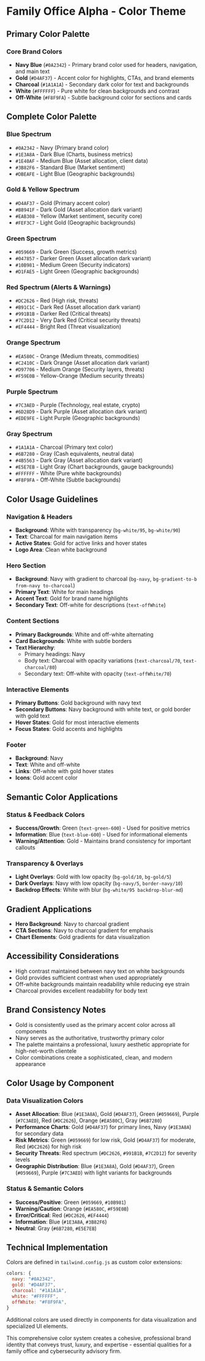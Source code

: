 # Family Office Alpha - Color Theme

## Primary Color Palette

### Core Brand Colors
- **Navy Blue** (`#0A2342`) - Primary brand color used for headers, navigation, and main text
- **Gold** (`#D4AF37`) - Accent color for highlights, CTAs, and brand elements
- **Charcoal** (`#1A1A1A`) - Secondary dark color for text and backgrounds
- **White** (`#FFFFFF`) - Pure white for clean backgrounds and contrast
- **Off-White** (`#F8F9FA`) - Subtle background color for sections and cards

## Complete Color Palette

### Blue Spectrum
- `#0A2342` - Navy (Primary brand color)
- `#1E3A8A` - Dark Blue (Charts, business metrics)
- `#1E40AF` - Medium Blue (Asset allocation, client data)
- `#3B82F6` - Standard Blue (Market sentiment)
- `#DBEAFE` - Light Blue (Geographic backgrounds)

### Gold & Yellow Spectrum
- `#D4AF37` - Gold (Primary accent color)
- `#B8941F` - Dark Gold (Asset allocation dark variant)
- `#EAB308` - Yellow (Market sentiment, security core)
- `#FEF3C7` - Light Gold (Geographic backgrounds)

### Green Spectrum
- `#059669` - Dark Green (Success, growth metrics)
- `#047857` - Darker Green (Asset allocation dark variant)
- `#10B981` - Medium Green (Security indicators)
- `#D1FAE5` - Light Green (Geographic backgrounds)

### Red Spectrum (Alerts & Warnings)
- `#DC2626` - Red (High risk, threats)
- `#B91C1C` - Dark Red (Asset allocation dark variant)
- `#991B1B` - Darker Red (Critical threats)
- `#7C2D12` - Very Dark Red (Critical security threats)
- `#EF4444` - Bright Red (Threat visualization)

### Orange Spectrum
- `#EA580C` - Orange (Medium threats, commodities)
- `#C2410C` - Dark Orange (Asset allocation dark variant)
- `#D97706` - Medium Orange (Security layers, threats)
- `#F59E0B` - Yellow-Orange (Medium security threats)

### Purple Spectrum
- `#7C3AED` - Purple (Technology, real estate, crypto)
- `#6D28D9` - Dark Purple (Asset allocation dark variant)
- `#EDE9FE` - Light Purple (Geographic backgrounds)

### Gray Spectrum
- `#1A1A1A` - Charcoal (Primary text color)
- `#6B7280` - Gray (Cash equivalents, neutral data)
- `#4B5563` - Dark Gray (Asset allocation dark variant)
- `#E5E7EB` - Light Gray (Chart backgrounds, gauge backgrounds)
- `#FFFFFF` - White (Pure white backgrounds)
- `#F8F9FA` - Off-White (Subtle backgrounds)

## Color Usage Guidelines

### Navigation & Headers
- **Background**: White with transparency (`bg-white/95`, `bg-white/90`)
- **Text**: Charcoal for main navigation items
- **Active States**: Gold for active links and hover states
- **Logo Area**: Clean white background

### Hero Section
- **Background**: Navy with gradient to charcoal (`bg-navy`, `bg-gradient-to-b from-navy to-charcoal`)
- **Primary Text**: White for main headings
- **Accent Text**: Gold for brand name highlights
- **Secondary Text**: Off-white for descriptions (`text-offWhite`)

### Content Sections
- **Primary Backgrounds**: White and off-white alternating
- **Card Backgrounds**: White with subtle borders
- **Text Hierarchy**:
  - Primary headings: Navy
  - Body text: Charcoal with opacity variations (`text-charcoal/70`, `text-charcoal/80`)
  - Secondary text: Off-white with opacity (`text-offWhite/70`)

### Interactive Elements
- **Primary Buttons**: Gold background with navy text
- **Secondary Buttons**: Navy background with white text, or gold border with gold text
- **Hover States**: Gold for most interactive elements
- **Focus States**: Gold accents and highlights

### Footer
- **Background**: Navy
- **Text**: White and off-white
- **Links**: Off-white with gold hover states
- **Icons**: Gold accent color

## Semantic Color Applications

### Status & Feedback Colors
- **Success/Growth**: Green (`text-green-600`) - Used for positive metrics
- **Information**: Blue (`text-blue-600`) - Used for informational elements
- **Warning/Attention**: Gold - Maintains brand consistency for important callouts

### Transparency & Overlays
- **Light Overlays**: Gold with low opacity (`bg-gold/10`, `bg-gold/5`)
- **Dark Overlays**: Navy with low opacity (`bg-navy/5`, `border-navy/10`)
- **Backdrop Effects**: White with blur (`bg-white/95 backdrop-blur-md`)

## Gradient Applications
- **Hero Background**: Navy to charcoal gradient
- **CTA Sections**: Navy to charcoal gradient for emphasis
- **Chart Elements**: Gold gradients for data visualization

## Accessibility Considerations
- High contrast maintained between navy text on white backgrounds
- Gold provides sufficient contrast when used appropriately
- Off-white backgrounds maintain readability while reducing eye strain
- Charcoal provides excellent readability for body text

## Brand Consistency Notes
- Gold is consistently used as the primary accent color across all components
- Navy serves as the authoritative, trustworthy primary color
- The palette maintains a professional, luxury aesthetic appropriate for high-net-worth clientele
- Color combinations create a sophisticated, clean, and modern appearance

## Color Usage by Component

### Data Visualization Colors
- **Asset Allocation**: Blue (`#1E3A8A`), Gold (`#D4AF37`), Green (`#059669`), Purple (`#7C3AED`), Red (`#DC2626`), Orange (`#EA580C`), Gray (`#6B7280`)
- **Performance Charts**: Gold (`#D4AF37`) for primary lines, Navy (`#1E3A8A`) for secondary data
- **Risk Metrics**: Green (`#059669`) for low risk, Gold (`#D4AF37`) for moderate, Red (`#DC2626`) for high risk
- **Security Threats**: Red spectrum (`#DC2626`, `#991B1B`, `#7C2D12`) for severity levels
- **Geographic Distribution**: Blue (`#1E3A8A`), Gold (`#D4AF37`), Green (`#059669`), Purple (`#7C3AED`) with light variants for backgrounds

### Status & Semantic Colors
- **Success/Positive**: Green (`#059669`, `#10B981`)
- **Warning/Caution**: Orange (`#EA580C`, `#F59E0B`)
- **Error/Critical**: Red (`#DC2626`, `#EF4444`)
- **Information**: Blue (`#1E3A8A`, `#3B82F6`)
- **Neutral**: Gray (`#6B7280`, `#E5E7EB`)

## Technical Implementation
Colors are defined in `tailwind.config.js` as custom color extensions:
```javascript
colors: {
  navy: "#0A2342",
  gold: "#D4AF37", 
  charcoal: "#1A1A1A",
  white: "#FFFFFF",
  offWhite: "#F8F9FA",
}
```

Additional colors are used directly in components for data visualization and specialized UI elements.

This comprehensive color system creates a cohesive, professional brand identity that conveys trust, luxury, and expertise - essential qualities for a family office and cybersecurity advisory firm.